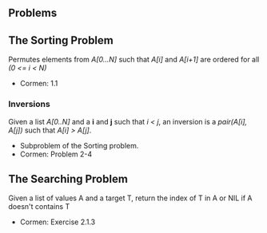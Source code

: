 Problems
--------

## The Sorting Problem

Permutes elements from *A[0...N]* such that *A[i]* and *A[i+1]* are ordered for
all *(0 <= i < N)*
* Cormen: 1.1


### Inversions

Given a list *A[0..N]* and a **i** and **j** such that *i < j*, an inversion is a *pair(A[i],
A[j])* such that *A[i] > A[j]*.
* Subproblem of the Sorting problem.
* Cormen: Problem 2-4


## The Searching Problem

Given a list of values A and a target T, return the index of T in A or NIL if A
doesn't contains T
* Cormen: Exercise 2.1.3
